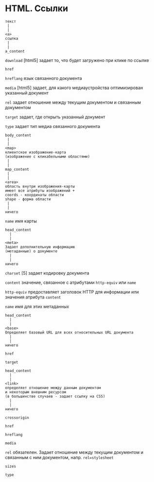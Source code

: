 # HTML. Ссылки

```
текст 
 |
 |
<а> 
ссылка 
 |
 |
а_content 
```

`download` [html5] задает то, что будет загружено при клике по ссылке 

`href`
 
`hreflang` язык связанного документа 

`media` [html5] задает, для какого медиаустройства оптимизирован указанный документ 

`rel` задает отношение между текущим документом и связанным документом 

`target` задает, где открыть указанный документ 

`tуре` задает тип медиа связанного документа 

```
bоdу_соntеnt
 |
 | 
<mар> 
клиентское изображение-карта 
(изображение с кликабельными областями) 
 |
 |
map_content
 |
 |
<аrеа> 
область внутри изображения-карты
имеет все атрибуты изображений +
coords - координаты области 
shape - форма области 
 |
 |
ничего 
```

`name` имя карты

```
head_content 
  |
  |
<meta> 
Задает дополнительную информацию 
(метаданные) о документе 
  |
  |
ничего 
```

`charset` [5] задает кодировку документа 

`content` значение, связанное с атрибутами `http-equiv` или `name`
 
`http-equiv` предоставляет заголовок НТТР для информации или значения атрибута `content` 

`name` имя для этих метаданных 


```
head_content  
  |
  |
<base> 
Определяет базовый URL для всех относительных URL документа 
  |
  |
ничего
```

`href` 

`target`
 
```
head_content 
  |
  |
<link> 
определяет отношение между данным документом 
и некоторым внешним ресурсом 
(в большинстве случаев - задает ссылку на СSS) 
  |
  |
ничего
```
 
`crossorigin` 

`href` 

`hreflang` 

`media`
 
`rel` обязателен. Задает отношение между текущим документом и связанным с ним документом, напр. `rel=stylesheet`

`sizes`

`tуре` 
